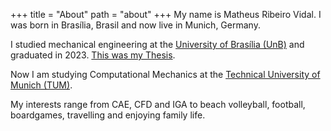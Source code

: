 +++
title = "About"
path = "about"
+++
My name is Matheus Ribeiro Vidal. I was born in Brasília, Brasil and now live in Munich, Germany.

I studied mechanical engineering at the [University of Brasília (UnB)](https://unb.br/) and graduated in 2023. [This was my Thesis](/projects/pg2).

Now I am studying Computational Mechanics at the [Technical University of Munich (TUM)](https://www.tum.de/en/).

My interests range from CAE, CFD and IGA to beach volleyball, football, boardgames, travelling and enjoying family life.